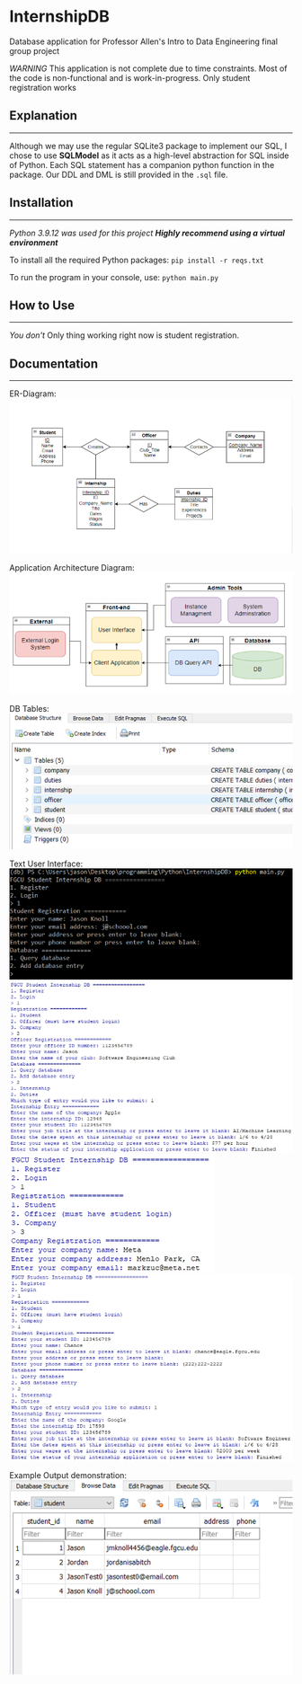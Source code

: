 # InternshipDB
Database application for Professor Allen's Intro to Data Engineering final group project

*WARNING* This application is not complete due to time constraints. Most of the code is non-functional and is work-in-progress. Only student registration works

## Explanation
---

Although we may use the regular SQLite3 package to implement our SQL, I chose to use **SQLModel** as it acts as a high-level abstraction for SQL inside of Python. Each SQL statement has a companion python function in the package. Our DDL and DML is still provided in the `.sql` file.

## Installation
---
_Python 3.9.12 was used for this project_
_**Highly recommend using a virtual environment**_

To install all the required Python packages: 
`pip install -r reqs.txt`

To run the program in your console, use:
`python main.py`

## How to Use
---
_You don't_
Only thing working right now is student registration.

## Documentation
---
ER-Diagram:
![ER-Diagram](Database_Documents/ER-Diagram.png)

Application Architecture Diagram: 
![Application Architecture Diagram](Database_Documents/application_architecture_diagram.png)

DB Tables:
![DB](Database_Documents/db.PNG)

Text User Interface: 
![Text User Interface](Database_Documents/sc.png)
![Example 1](Database_Documents/chance_0.jpg)
![Example 2](Database_Documents/chance_1.jpg)
![Example 3](Database_Documents/chance_2.jpg)

Example Output demonstration:
![Example DB](Database_Documents/db_sc.PNG)




